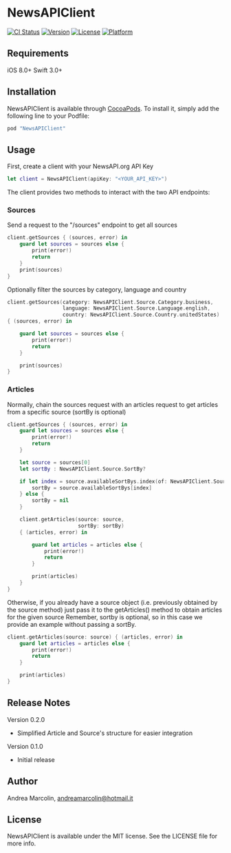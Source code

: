 # NewsAPIClient

[![CI Status](http://img.shields.io/travis/andreamarcolin/NewsAPIClient.svg?style=flat)](https://travis-ci.org/andreamarcolin/NewsAPIClient)
[![Version](https://img.shields.io/cocoapods/v/NewsAPIClient.svg?style=flat)](http://cocoapods.org/pods/NewsAPIClient)
[![License](https://img.shields.io/cocoapods/l/NewsAPIClient.svg?style=flat)](http://cocoapods.org/pods/NewsAPIClient)
[![Platform](https://img.shields.io/cocoapods/p/NewsAPIClient.svg?style=flat)](http://cocoapods.org/pods/NewsAPIClient)

## Requirements

iOS 8.0+ 
Swift 3.0+

## Installation

NewsAPIClient is available through [CocoaPods](http://cocoapods.org). To install
it, simply add the following line to your Podfile:

```ruby
pod "NewsAPIClient"
```

## Usage

First, create a client with your NewsAPI.org API Key

```swift
let client = NewsAPIClient(apiKey: "<YOUR_API_KEY>")
```

The client provides two methods to interact with the two API endpoints:

### Sources

Send a request to the "/sources" endpoint to get all sources

```swift
client.getSources { (sources, error) in
    guard let sources = sources else {
        print(error!)
        return
    }
    print(sources)
}
```

Optionally filter the sources by category, language and country

```swift
client.getSources(category: NewsAPIClient.Source.Category.business,
                  language: NewsAPIClient.Source.Language.english,
                  country: NewsAPIClient.Source.Country.unitedStates)
{ (sources, error) in

    guard let sources = sources else {
        print(error!)
        return
    }

    print(sources)
}

```

### Articles

Normally, chain the sources request with an articles request to get articles from a specific source (sortBy is optional)

```swift
client.getSources { (sources, error) in
    guard let sources = sources else {
        print(error!)
        return
    }

    let source = sources[0]
    let sortBy : NewsAPIClient.Source.SortBy?

    if let index = source.availableSortBys.index(of: NewsAPIClient.Source.SortBy.latest) {
        sortBy = source.availableSortBys[index]
    } else {
        sortBy = nil
    }

    client.getArticles(source: source,
                       sortBy: sortBy)
    { (articles, error) in

        guard let articles = articles else {
            print(error!)
            return
        }

        print(articles)
    }
}
```

Otherwise, if you already have a source object (i.e. previously obtained by the source method) just pass it to the getArticles() method to obtain articles for the given source
Remember, sortby is optional, so in this case we provide an example without passing a sortBy.

```swift
client.getArticles(source: source) { (articles, error) in
    guard let articles = articles else {
        print(error!)
        return
    }

    print(articles)
}
```

## Release Notes

Version 0.2.0
* Simplified Article and Source's structure for easier integration

Version 0.1.0
* Initial release

## Author

Andrea Marcolin, andreamarcolin@hotmail.it

## License

NewsAPIClient is available under the MIT license. See the LICENSE file for more info.
